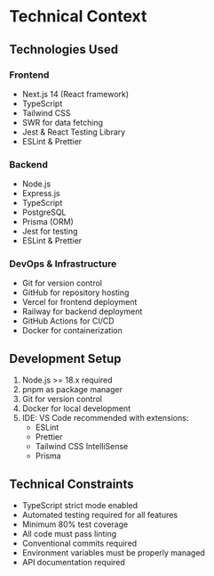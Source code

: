 # Technical Context

## Technologies Used

### Frontend

- Next.js 14 (React framework)
- TypeScript
- Tailwind CSS
- SWR for data fetching
- Jest & React Testing Library
- ESLint & Prettier

### Backend

- Node.js
- Express.js
- TypeScript
- PostgreSQL
- Prisma (ORM)
- Jest for testing
- ESLint & Prettier

### DevOps & Infrastructure

- Git for version control
- GitHub for repository hosting
- Vercel for frontend deployment
- Railway for backend deployment
- GitHub Actions for CI/CD
- Docker for containerization

## Development Setup

1. Node.js >= 18.x required
2. pnpm as package manager
3. Git for version control
4. Docker for local development
5. IDE: VS Code recommended with extensions:
   - ESLint
   - Prettier
   - Tailwind CSS IntelliSense
   - Prisma

## Technical Constraints

- TypeScript strict mode enabled
- Automated testing required for all features
- Minimum 80% test coverage
- All code must pass linting
- Conventional commits required
- Environment variables must be properly managed
- API documentation required
